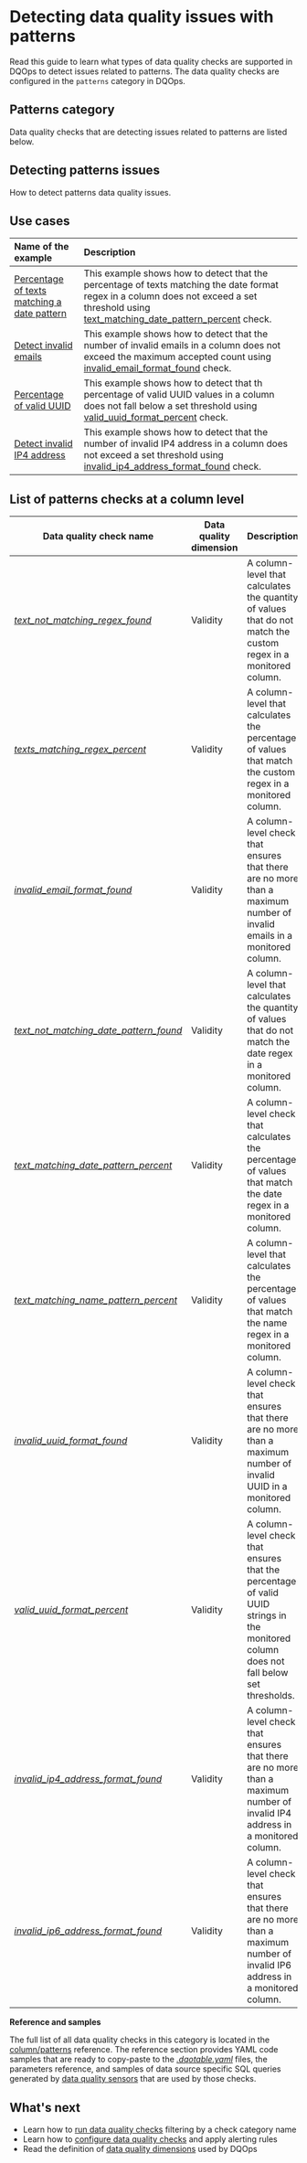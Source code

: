 # Detecting data quality issues with patterns
Read this guide to learn what types of data quality checks are supported in DQOps to detect issues related to patterns.
The data quality checks are configured in the `patterns` category in DQOps.

## Patterns category
Data quality checks that are detecting issues related to patterns are listed below.

## Detecting patterns issues
How to detect patterns data quality issues.

## Use cases
| **Name of the example**                                                                                             | **Description**                                                                                                                                                                                                                                             |
|:--------------------------------------------------------------------------------------------------------------------|:------------------------------------------------------------------------------------------------------------------------------------------------------------------------------------------------------------------------------------------------------------|
| [Percentage of texts matching a date pattern](../examples/data-validity/percentage-of-texts-matching-date-regex.md) | This example shows how to detect that the percentage of texts matching the date format regex in a column does not exceed a set threshold using [text_matching_date_pattern_percent](../checks/column/patterns/text-matching-date-pattern-percent.md) check. |
| [Detect invalid emails](../examples/data-validity/detect-invalid-emails.md)                                         | This example shows how to detect that the number of invalid emails in a column does not exceed the maximum accepted count using [invalid_email_format_found](../checks/column/patterns/invalid-email-format-found.md) check.                                |
| [Percentage of valid UUID](../examples/data-validity/percentage-of-valid-uuid.md)                                   | This example shows how to detect that th percentage of valid UUID values in a column does not fall below a set threshold using [valid_uuid_format_percent](../checks/column/patterns/valid-uuid-format-percent.md) check.                                   |
| [Detect invalid IP4 address](../examples/data-validity/detect-invalid-ip4-addresses.md)                             | This example shows how to detect that the number of invalid IP4 address in a column does not exceed a set threshold using [invalid_ip4_address_format_found](../checks/column/patterns/invalid-ip4-address-format-found.md) check.                          |

## List of patterns checks at a column level
| Data quality check name | Data quality dimension | Description | Standard check |
|-------------------------|------------------------|-------------|-------|
|[*text_not_matching_regex_found*](../checks/column/patterns/text-not-matching-regex-found.md)|Validity|A column-level that calculates the quantity of values that do not match the custom regex in a monitored column.|:material-check-bold:|
|[*texts_matching_regex_percent*](../checks/column/patterns/texts-matching-regex-percent.md)|Validity|A column-level that calculates the percentage of values that match the custom regex in a monitored column.|:material-check-bold:|
|[*invalid_email_format_found*](../checks/column/patterns/invalid-email-format-found.md)|Validity|A column-level check that ensures that there are no more than a maximum number of invalid emails in a monitored column.|:material-check-bold:|
|[*text_not_matching_date_pattern_found*](../checks/column/patterns/text-not-matching-date-pattern-found.md)|Validity|A column-level that calculates the quantity of values that do not match the date regex in a monitored column.| |
|[*text_matching_date_pattern_percent*](../checks/column/patterns/text-matching-date-pattern-percent.md)|Validity|A column-level check that calculates the percentage of values that match the date regex in a monitored column.| |
|[*text_matching_name_pattern_percent*](../checks/column/patterns/text-matching-name-pattern-percent.md)|Validity|A column-level that calculates the percentage of values that match the name regex in a monitored column.| |
|[*invalid_uuid_format_found*](../checks/column/patterns/invalid-uuid-format-found.md)|Validity|A column-level check that ensures that there are no more than a maximum number of invalid UUID in a monitored column.| |
|[*valid_uuid_format_percent*](../checks/column/patterns/valid-uuid-format-percent.md)|Validity|A column-level check that ensures that the percentage of valid UUID strings in the monitored column does not fall below set thresholds.| |
|[*invalid_ip4_address_format_found*](../checks/column/patterns/invalid-ip4-address-format-found.md)|Validity|A column-level check that ensures that there are no more than a maximum number of invalid IP4 address in a monitored column.| |
|[*invalid_ip6_address_format_found*](../checks/column/patterns/invalid-ip6-address-format-found.md)|Validity|A column-level check that ensures that there are no more than a maximum number of invalid IP6 address in a monitored column.| |


**Reference and samples**

The full list of all data quality checks in this category is located in the [column/patterns](../checks/column/patterns/index.md) reference.
The reference section provides YAML code samples that are ready to copy-paste to the [*.dqotable.yaml*](../reference/yaml/TableYaml.md) files,
the parameters reference, and samples of data source specific SQL queries generated by [data quality sensors](../dqo-concepts/definition-of-data-quality-sensors.md)
that are used by those checks.

## What's next
- Learn how to [run data quality checks](../dqo-concepts/running-data-quality-checks.md#targeting-a-category-of-checks) filtering by a check category name
- Learn how to [configure data quality checks](../dqo-concepts/configuring-data-quality-checks-and-rules.md) and apply alerting rules
- Read the definition of [data quality dimensions](../dqo-concepts/data-quality-dimensions.md) used by DQOps
